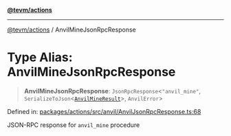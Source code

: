 [**@tevm/actions**](../README.md)

***

[@tevm/actions](../globals.md) / AnvilMineJsonRpcResponse

# Type Alias: AnvilMineJsonRpcResponse

> **AnvilMineJsonRpcResponse**: `JsonRpcResponse`\<`"anvil_mine"`, `SerializeToJson`\<[`AnvilMineResult`](AnvilMineResult.md)\>, `AnvilError`\>

Defined in: [packages/actions/src/anvil/AnvilJsonRpcResponse.ts:68](https://github.com/evmts/tevm-monorepo/blob/main/packages/actions/src/anvil/AnvilJsonRpcResponse.ts#L68)

JSON-RPC response for `anvil_mine` procedure
